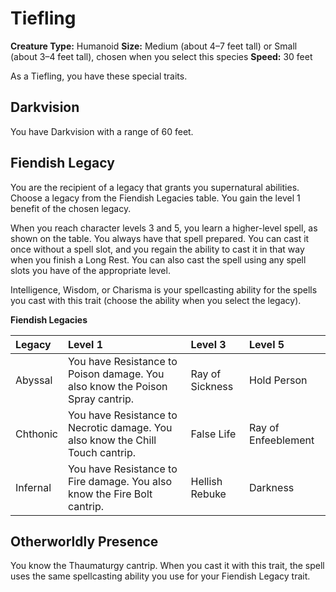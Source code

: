 # Tiefling

**Creature Type:** Humanoid
**Size:** Medium (about 4–7 feet tall) or Small (about 3–4 feet tall), chosen when you select this species
**Speed:** 30 feet

As a Tiefling, you have these special traits.

## Darkvision
You have Darkvision with a range of 60 feet.

## Fiendish Legacy
You are the recipient of a legacy that grants you supernatural abilities. Choose a legacy from the Fiendish Legacies table. You gain the level 1 benefit of the chosen legacy.

When you reach character levels 3 and 5, you learn a higher-level spell, as shown on the table. You always have that spell prepared. You can cast it once without a spell slot, and you regain the ability to cast it in that way when you finish a Long Rest. You can also cast the spell using any spell slots you have of the appropriate level.

Intelligence, Wisdom, or Charisma is your spellcasting ability for the spells you cast with this trait (choose the ability when you select the legacy).

**Fiendish Legacies**

| Legacy    | Level 1                   | Level 3         | Level 5          |
| :-------- | :------------------------ | :-------------- | :--------------- |
| Abyssal   | You have Resistance to Poison damage. You also know the Poison Spray cantrip. | Ray of Sickness | Hold Person      |
| Chthonic  | You have Resistance to Necrotic damage. You also know the Chill Touch cantrip. | False Life      | Ray of Enfeeblement |
| Infernal  | You have Resistance to Fire damage. You also know the Fire Bolt cantrip. | Hellish Rebuke  | Darkness         |

## Otherworldly Presence
You know the Thaumaturgy cantrip. When you cast it with this trait, the spell uses the same spellcasting ability you use for your Fiendish Legacy trait.